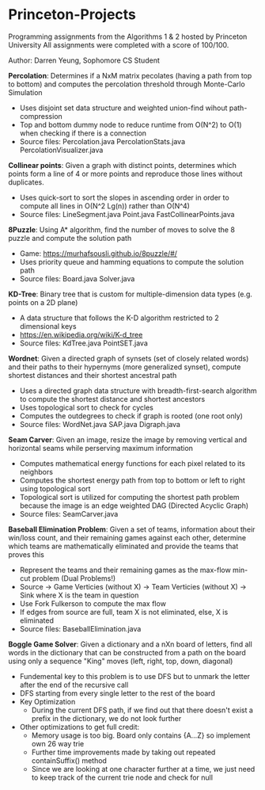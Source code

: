 # Princeton-Projects
Programming assignments from the Algorithms 1 & 2 hosted by Princeton University
All assignments were completed with a score of 100/100. 

Author: Darren Yeung, Sophomore CS Student

**Percolation**: Determines if a NxM matrix pecolates (having a path from top to bottom) and computes the percolation threshold through Monte-Carlo Simulation  
- Uses disjoint set data structure and weighted union-find wihout path-compression  
- Top and bottom dummy node to reduce runtime from O(N^2) to O(1) when checking if there is a connection
- Source files: Percolation.java PercolationStats.java PercolationVisualizer.java  
      
**Collinear points**: Given a graph with distinct points, determines which points form a line of 4 or more points and reproduce those lines without duplicates.   
- Uses quick-sort to sort the slopes in ascending order in order to compute all lines in O(N^2 Lg(n)) rather than O(N^4)  
- Source files: LineSegment.java Point.java  FastCollinearPoints.java  
    
**8Puzzle**: Using A* algorithm, find the number of moves to solve the 8 puzzle and compute the solution path  
- Game: https://murhafsousli.github.io/8puzzle/#/  
- Uses priority queue and hamming equations to compute the solution path   
- Source files: Board.java Solver.java   

**KD-Tree**: Binary tree that is custom for multiple-dimension data types (e.g. points on a 2D plane)  
- A data structure that follows the K-D algorithm restricted to 2 dimensional keys  
- https://en.wikipedia.org/wiki/K-d_tree  
- Source files: KdTree.java PointSET.java  

**Wordnet**: Given a directed graph of synsets (set of closely related words) and their paths to their hypernyms (more generalized synset),
compute shortest distances and their shortest ancestral path
- Uses a directed graph data structure with breadth-first-search algorithm to compute the shortest distance and shortest ancestors   
- Uses topological sort to check for cycles   
- Computes the outdegrees to check if graph is rooted (one root only)  
- Source files: WordNet.java SAP.java Digraph.java   
    
**Seam Carver**: Given an image, resize the image by removing vertical and horizontal seams while perserving maximum information <br />
- Computes mathematical energy functions for each pixel related to its neighbors <br />
- Computes the shortest energy path from top to bottom or left to right using topological sort <br />
- Topological sort is utilized for computing the shortest path problem because the image is an edge weighted DAG (Directed Acyclic Graph)
- Source files: SeamCarver.java

**Baseball Elimination Problem**: Given a set of teams, information about their win/loss count, and their remaining games against each other, 
determine which teams are mathematically eliminated and provide the teams that proves this 
- Represent the teams and their remaining games as the max-flow min-cut problem (Dual Problems!) 
- Source -> Game Verticies (without X) -> Team Verticies (without X) -> Sink where X is the team in question 
- Use Fork Fulkerson to compute the max flow 
- If edges from source are full, team X is not eliminated, else, X is eliminated 
- Source files: BaseballElimination.java

**Boggle Game Solver**: Given a dictionary and a nXn board of letters, find all words in the dictionary that can be constructed 
from a path on the board using only a sequence "King" moves (left, right, top, down, diagonal) <br />
- Fundemental key to this problem is to use DFS but to unmark the letter after the end of the recursive call 
- DFS starting from every single letter to the rest of the board
- Key Optimization
    - During the current DFS path, if we find out that there doesn't exist a prefix in the dictionary, we do not look further
- Other optimizations to get full credit: 
    - Memory usage is too big. Board only contains {A...Z} so implement own 26 way trie 
    - Further time improvements made by taking out repeated containSuffix() method 
    - Since we are looking at one character further at a time, we just need to keep track of the current trie node and check for null 
   

    

    
    
    
    
